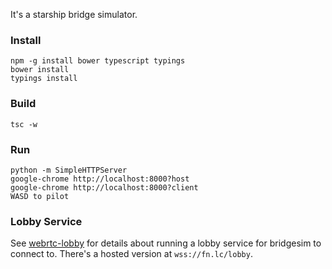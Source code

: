 It's a starship bridge simulator.

### Install
```
npm -g install bower typescript typings
bower install
typings install
```

### Build
```
tsc -w
```

### Run
```
python -m SimpleHTTPServer
google-chrome http://localhost:8000?host
google-chrome http://localhost:8000?client
WASD to pilot
```


### Lobby Service

See [webrtc-lobby](https://github.com/d4l3k/webrtc-lobby) for details about running a lobby service for bridgesim to connect to. There's a hosted version at `wss://fn.lc/lobby`.
